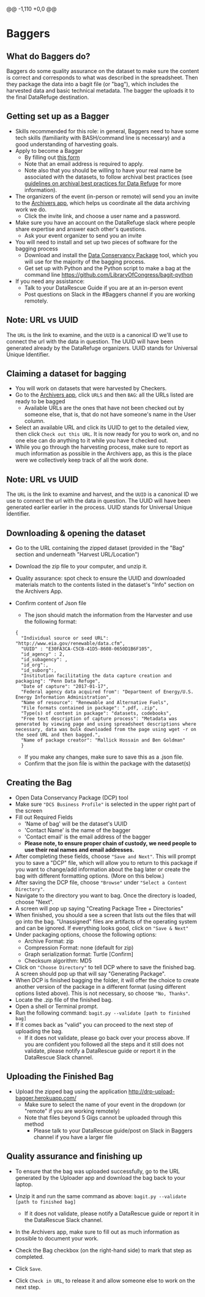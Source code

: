 @@ -1,110 +0,0 @@
# Baggers

## What do Baggers do?
Baggers do some quality assurance on the dataset to make sure the content is correct and corresponds to what was described in the spreadsheet. Then they package the data into a bagit file (or "bag"), which includes the harvested data and basic technical metadata. The bagger the uploads it to the final DataRefuge destination.

## Getting set up as a Bagger
- Skills recommended for this role: in general, Baggers need to have some tech skills (familiarity with BASH/command line is necessary) and a good understanding of harvesting goals.
- Apply to become a Bagger
   - By filling out [this form](https://docs.google.com/a/temple.edu/forms/d/e/1FAIpQLSfh9YIFnDrc-Cuc0hTd-U37J3D8xw8K7VXmzWkPs6Y5Q0wfVg/viewform)
    - Note that an email address is required to apply.
    - Note also that you should be willing to have your real name be associated with the datasets, to follow archival best practices (see [guidelines on archival best practices for Data Refuge](http://www.ppehlab.org/blogposts/2017/2/1/data-refuge-rests-on-a-clear-chain-of-custody) for more information).
- The organizers of the event (in-person or remote) will send you an invite to the [Archivers app](http://www.archivers.space/), which helps us coordinate all the data archiving work we do.
	- Click the invite link, and choose a user name and a password.
- Make sure you have an account on the DataRefuge slack where people share expertise and answer each other's questions.
	- Ask your event organizer to send you an invite
- You will need to install and set up two pieces of software for the bagging process
  - Download and install the [Data Conservancy Package](https://github.com/DataConservancy/dcs-packaging-tool/releases) tool, which you will use for the majority of the bagging process.
  - Get set up with Python and the Python script to make a bag at the command line https://github.com/LibraryOfCongress/bagit-python
- If you need any assistance:
  - Talk to your DataRescue Guide if you are at an in-person event
  - Post questions on Slack in the #Baggers channel if you are working remotely.


## Note: URL vs UUID
The `URL` is the link to examine, and the `UUID` is a canonical ID we'll use to connect the url with the data in question. The UUID will have been generated already by the DataRefuge organizers. UUID stands for Universal Unique Identifier.


## Claiming a dataset for bagging
- You will work on datasets that were harvested by Checkers.
- Go to the [Archivers app](http://www.archivers.space/), click `URLS` and then `BAG`: all the URLs listed are ready to be bagged
    - Available URLs are the ones that have not been checked out by someone else, that is, that do not have someone's name in the User column.
- Select an available URL and click its UUID to get to the detailed view, then click `Check out this URL`. It is now ready for you to work on, and no one else can do anything to it while you have it checked out.
- While you go through the harvesting process, make sure to report as much information as possible in the Archivers app, as this is the place were we collectively keep track of all the work done.

## Note: URL vs UUID
The `URL` is the link to examine and harvest, and the `UUID` is a canonical ID we use to connect the url with the data in question. The UUID will have been generated earlier earlier in the process. UUID stands for Universal Unique Identifier.

## Downloading & opening the dataset
  - Go to the URL containing the zipped dataset (provided in the "Bag" section and underneath "Harvest URL/Location")
  - Download the zip file to your computer, and unzip it.
  - Quality assurance: spot check to ensure the UUID and downloaded materials match to the contents listed in the dataset's "Info" section on the Archivers App.

- Confirm content of Json file
  - The json should match the information from the Harvester and use the following format:

  ```
  {
    "Individual source or seed URL": "http://www.eia.gov/renewable/data.cfm",
    "UUID" : "E30FA3CA-C5CB-41D5-8608-0650D1B6F105",
    "id_agency" : 2,
    "id_subagency": ,
    "id_org":,
    "id_suborg":,
    "Institution facilitating the data capture creation and packaging": "Penn Data Refuge",
    "Date of capture": "2017-01-17",
    "Federal agency data acquired from": "Department of Energy/U.S. Energy Information Administration",
    "Name of resource": "Renewable and Alternative Fuels",
    "File formats contained in package": ".pdf, .zip",
    "Type(s) of content in package": "datasets, codebooks",
    "Free text description of capture process": "Metadata was generated by viewing page and using spreadsheet descriptions where necessary, data was bulk downloaded from the page using wget -r on the seed URL and then bagged.",
    "Name of package creator": "Mallick Hossain and Ben Goldman"
    }
  ```
  - If you make any changes, make sure to save this as a .json file.
  - Confirm that the json file is within the package with the dataset(s)

## Creating the Bag
  - Open Data Conservancy Package (DCP) tool
  - Make sure ``"DCS Business Profile"`` is selected in the upper right part of the screen
  - Fill out Required Fields
    - 'Name of bag' will be the dataset's UUID
    - 'Contact Name' is the name of the bagger
    - 'Contact email' is the email address of the bagger
    - **Please note, to ensure proper chain of custody, we need people to use their real names and email addresses.**
  - After completing these fields, choose ``"Save and Next"``. This will prompt you to save a "DCP" file, which will allow you to return to this package if you want to change/add information about the bag later or create the bag with different formatting options. (More on this below.)
  - After saving the DCP file, choose ``"Browse"`` under ``"Select a Content Directory"``.
  - Navigate to the directory you want to bag. Once the directory is loaded, choose "Next".
  - A screen will pop up saying "Creating Package Tree + Directories"
  - When finished, you should a see a screen that lists out the files that will go into the bag. "Unassigned" files are artifacts of the operating system and can be ignored.
  If everything looks good, click on ``"Save & Next"``
  - Under packaging options, choose the following options:
    - Archive Format: zip
    - Compression Format: none (default for zip)
    - Graph serialization format: Turtle [Confirm]
    - Checksum algorithm: MD5
  - Click on ``"Choose Directory"`` to tell DCP where to save the finished bag. A screen should pop up that will say "Generating Package".
  - When DCP is finished bagging the folder, it will offer the choice to create another version of the package in a different format (using different options listed above). This is not necessary, so choose ``"No, Thanks"``.
  - Locate the .zip file of the finished bag.
  - Open a shell or Terminal prompt.
  - Run the following command:
      ``bagit.py --validate [path to finished bag]``
  - If it comes back as "valid" you can proceed to the next step of uploading the bag.
    - If it does not validate, please go back over your process above. If you are confident you followed all the steps and it still does not validate, please notify a DataRescue guide or report it in the DataRescue Slack channel.

## Uploading the Finished Bag
- Upload the zipped bag using the application http://drp-upload-bagger.herokuapp.com/
  - Make sure to select the name of your event in the dropdown (or "remote" if you are working remotely)
  - Note that files beyond 5 Gigs cannot be uploaded through this method
    - Please talk to your DataRescue guide/post on Slack in Baggers channel if you have a larger file

## Quality assurance and finishing up
- To ensure that the bag was uploaded successfully, go to the URL generated by the Uploader app and download the bag back to your laptop.
- Unzip it and run the same command as above:
    ``bagit.py --validate [path to finished bag]``
    - If it does not validate, please notify a DataRescue guide or report it in the DataRescue Slack channel.

- In the Archivers app, make sure to fill out as much information as possible to document your work.
- Check the Bag checkbox (on the right-hand side) to mark that step as completed.
- Click `Save`.
- Click `Check in URL`, to release it and allow someone else to work on the next step.
